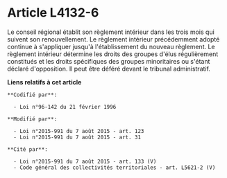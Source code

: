 # Article L4132-6

Le conseil régional établit son règlement intérieur dans les trois mois qui suivent son renouvellement. Le règlement
intérieur précédemment adopté continue à s'appliquer jusqu'à l'établissement du nouveau règlement. Le règlement intérieur
détermine les droits des groupes d'élus régulièrement constitués et les droits spécifiques des groupes minoritaires ou
s'étant déclaré d'opposition. Il peut être déféré devant le tribunal administratif.

**Liens relatifs à cet article**

	**Codifié par**:

	  - Loi n°96-142 du 21 février 1996

	**Modifié par**:

	  - Loi n°2015-991 du 7 août 2015 - art. 123
	  - Loi n°2015-991 du 7 août 2015 - art. 31

	**Cité par**:

	  - Loi n°2015-991 du 7 août 2015 - art. 133 (V)
	  - Code général des collectivités territoriales - art. L5621-2 (V)
